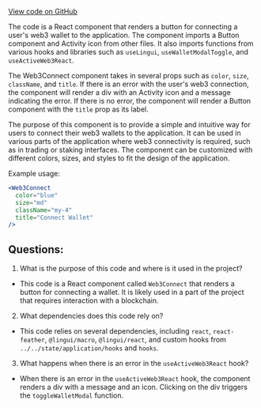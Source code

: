 [View code on GitHub](zoo-labs/zoo/blob/master/core/src/components/Web3Connect/index.tsx)

The code is a React component that renders a button for connecting a user's web3 wallet to the application. The component imports a Button component and Activity icon from other files. It also imports functions from various hooks and libraries such as `useLingui`, `useWalletModalToggle`, and `useActiveWeb3React`.

The Web3Connect component takes in several props such as `color`, `size`, `className`, and `title`. If there is an error with the user's web3 connection, the component will render a div with an Activity icon and a message indicating the error. If there is no error, the component will render a Button component with the `title` prop as its label.

The purpose of this component is to provide a simple and intuitive way for users to connect their web3 wallets to the application. It can be used in various parts of the application where web3 connectivity is required, such as in trading or staking interfaces. The component can be customized with different colors, sizes, and styles to fit the design of the application.

Example usage:

```jsx
<Web3Connect
  color="blue"
  size="md"
  className="my-4"
  title="Connect Wallet"
/>
```
## Questions: 
 1. What is the purpose of this code and where is it used in the project?
- This code is a React component called `Web3Connect` that renders a button for connecting a wallet. It is likely used in a part of the project that requires interaction with a blockchain.

2. What dependencies does this code rely on?
- This code relies on several dependencies, including `react`, `react-feather`, `@lingui/macro`, `@lingui/react`, and custom hooks from `../../state/application/hooks` and `hooks`.

3. What happens when there is an error in the `useActiveWeb3React` hook?
- When there is an error in the `useActiveWeb3React` hook, the component renders a div with a message and an icon. Clicking on the div triggers the `toggleWalletModal` function.